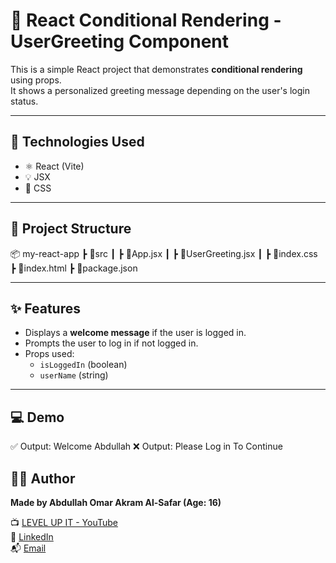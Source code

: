 # 🧠 React Conditional Rendering - UserGreeting Component

This is a simple React project that demonstrates **conditional rendering** using props.  
It shows a personalized greeting message depending on the user's login status.

---

## 🔧 Technologies Used

- ⚛️ React (Vite)
- 💡 JSX
- 🎨 CSS

---

## 📁 Project Structure

📦 my-react-app
┣ 📂src
┃ ┣ 📜App.jsx
┃ ┣ 📜UserGreeting.jsx
┃ ┣ 📜index.css
┣ 📜index.html
┣ 📜package.json

---

## ✨ Features

- Displays a **welcome message** if the user is logged in.
- Prompts the user to log in if not logged in.
- Props used:
  - `isLoggedIn` (boolean)
  - `userName` (string)

---

## 💻 Demo

<UserGreeting isLoggedIn={true} userName="Abdullah" />
✅ Output: Welcome Abdullah


<UserGreeting isLoggedIn={false} userName="Abdullah" />
❌ Output: Please Log in To Continue


## 👨‍💻 Author

**Made by Abdullah Omar Akram Al-Safar (Age: 16)**

📺 [LEVEL UP IT - YouTube](https://www.youtube.com/@LEVEL_UP_IT)  
🔗 [LinkedIn](https://www.linkedin.com/in/abdullah-omar-2a552834b)  
📬 [Email](mailto:abodyalsafar2009@gmail.com)
